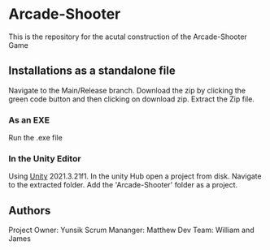 # Arcade-Shooter
  
  This is the repository for the acutal construction of the Arcade-Shooter Game

## Installations as a standalone file
Navigate to the Main/Release branch.
Download the zip by clicking the green code button and then clicking on download zip.
Extract the Zip file.

### As an EXE
Run the .exe file

### In the Unity Editor
Using [Unity](https://unity.com/releases/editor/qa/lts-releases) 2021.3.21f1.
In the unity Hub open a project from disk.
Navigate to the extracted folder.
Add the 'Arcade-Shooter' folder as a project.

## Authors
Project Owner: Yunsik
Scrum Mananger: Matthew
Dev Team: William and James
